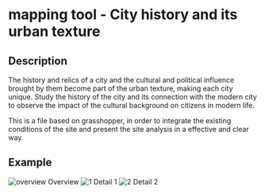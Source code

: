 # mapping tool - City history and its urban texture

## Description
The history and relics of a city and the cultural and political influence brought by them become part of the urban texture, making each city unique. Study the history of the city and its connection with the modern city to observe the impact of the cultural background on citizens in modern life.

This is a file based on grasshopper, in order to integrate the existing conditions of the site and present the site analysis in a effective and clear way.

## Example
![overview](https://user-images.githubusercontent.com/88953049/130400550-82e7ea40-f262-4a9b-b8e7-34364dc24cda.JPG)
Overview
![1](https://user-images.githubusercontent.com/88953049/130400560-c6ed95d2-32d5-47c1-9cb8-73cede3e8189.JPG)
Detail 1
![2](https://user-images.githubusercontent.com/88953049/130400572-1c9485ea-882b-4e8b-b502-c4ee81aa51ef.JPG)
Detail 2
